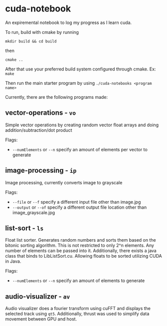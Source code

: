 # cuda-notebook

An expiremental notebook to log my progress as I learn cuda.

To run, build with cmake by running

`mkdir build && cd build`

then 

`cmake ..`

After that use your preferred build system configured through cmake. Ex: `make`

Then run the main starter program by using `./cuda-notebooks <program name>`

Currently, there are the following programs made:

## vector-operations - `vo`
Simple vector operations by creating random vector float arrays and doing addition/subtraction/dot product

Flags:
- `--numElements` or `--n` specify an amount of elements per vector to generate

## image-processing - `ip`
Image processing, currently converts image to grayscale

Flags:
- `--file` or `--f` specify a different input file other than image.jpg
- `--output` or `--of` specify a different output file location other than image_grayscale.jpg

## list-sort - `ls`
Float list sorter. Generates random numbers and sorts them based on the bitonic sorting algorithm. This is not restricted to only 2^n elements. Any number of elements can be passed into it. Additionally, there exists a java class that binds to LibListSort.cu. Allowing floats to be sorted utilizing CUDA in Java.

Flags:
- `--numElements` or `--n` specify an amount of elements to generate

## audio-visualizer - `av`
Audio visualizer does a fourier transform using cuFFT and displays the selected track using `qt5`. Additionally, thrust was used to simplify data movement between GPU and host.